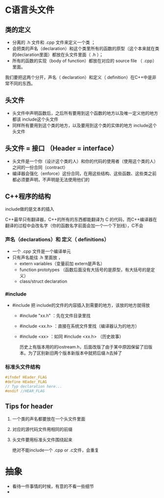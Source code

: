 # C语言头文件

## 类的定义

* 分离的 .h 文件和 .cpp 文件来定义一个类 ；
* 会把类的声名（declaration）和这个类里所有的函数的原型（这个本来就在类的declaration里面）都放在头文件里面（ .h ）；
* 所有的函数的实现（body of function）都放在对应的 source file （ .cpp）里面。

我们要把这两个分开，声名（ declaration）和定义（ definition）在C++中是非常不同的东西。

## 头文件

* 头文件中声明函数后，之后所有要用到这个函数的地方以及唯一定义他的地方都该 include这个头文件
* 同样所有要用到这个类的地方，以及要用到这个类的实体的地方 include这个头文件

## 头文件 = 接口 （Header = interface）

* 头文件是一个你（设计这个类的人）和你的代码的使用者（使用这个类的人）之间的一份合同（contract）
* 编译器会强化（enforce）这份合同，在用这些结构、这些函数、这些类之前都必须要声明，不声明是无法使用他们的

## C++程序的结构

include做的是文本的插入

C++最早只有翻译器，C++的所有的东西都能翻译为 C 的代码，而C++编译器在翻译的过程中会改名字（你的函数名字前面会加一个一个下划线），C不会

### 声名（declarations）和 定义（ definitions）

* 一个 .cpp 文件是一个编译单元
* 只有声名能往 .h 里面放 ，
  * extern variables（变量前加 extern是声名）
  * function prototypes （函数后面没有大括号的是原型，有大括号的是定义）
  * class/struct declaration

### \#include

* \#include 把 include的文件的内容插入到需要的地方，该放的地方就得放

  * #include "xx.h" ：先在文件目录里找

  * #include <xx.h> ：直接在系统文件里找（编译器认为的地方）

  * #include \<xx\> ：如同 #include <xx.h> （历史故事）

    历史上有版本用的的iostream.h，后面改版了由于某中原因保留了旧版本。为了区别新旧两个版本新版本中就把后缀.h去掉了

### 标准头文件结构

```c++
#ifndef HEader_FLAG
#define HEader_FLAG
// Typ declaration here...
#endif //HEAR_FLAG 
```

## Tips for header

1. 一个类的声名都要放在一个头文件里面

2. 对应的源代码文件用相同的前缀

3. 头文件要用标准头文件围绕起来

   绝对不能include一个 .cpp or .c文件，会重复

# 抽象

* 看待一件事情的时候，有意的不看一些细节
* 



